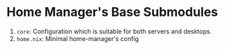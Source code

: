 # Home Manager's Base Submodules

1. `core`: Configuration which is suitable for both servers and desktops.
1. `home.nix`: Minimal home-manager's config

